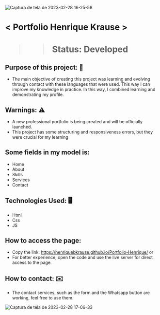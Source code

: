 ![Captura de tela de 2023-02-28 16-25-58](https://user-images.githubusercontent.com/88389687/221960729-f394550f-e34c-41c3-b19e-aea454fe1733.png)

<h1> < Portfolio Henrique Krause > <h1>
  
  >> Status: Developed
  
  ## Purpose of this project: 🚀
  
  + The main objective of creating this project was learning and evolving through contact with these languages 
  that were used. This way I can improve my knowledge in practice. In this way, I combined learning and demonstrating my profile.
  
  ## Warnings: ⚠
  + A new professional portfolio is being created and will be officially launched.
  + This project has some structuring and responsiveness errors, but they were crucial for my learning
  
  ## Some fields in my model is:
  
  + Home
  + About
  + Skills
  + Services
  + Contact
  
  
  ## Technologies Used: 🖥️ 
  
  + Html
  + Css
  + JS
  
   ## How to access the page:
  
  + Copy the link: https://henriquebkrause.github.io/Portfolio-Henrique/
  or
  + For better experience, open the code and use the live server for direct access to the page.
  
  ## How to contact: ✉️
  
  + The contact services, such as the form and the Whatsapp button are working, feel free to use them.
  
 
  
  ![Captura de tela de 2023-02-28 17-06-33](https://user-images.githubusercontent.com/88389687/221970422-28f75854-8b48-4890-a8ae-4ffba20c2a5d.png)

